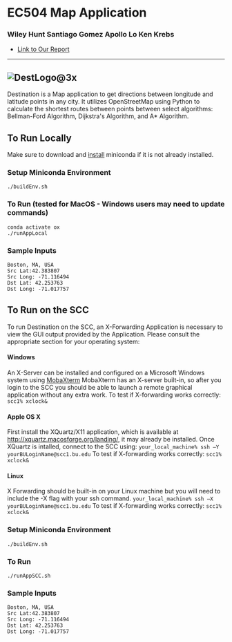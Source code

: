# EC504 Map Application
### Wiley Hunt    Santiago Gomez    Apollo Lo    Ken Krebs

* [Link to Our Report](https://docs.google.com/document/d/1nbyvtMloAYKxHEIoC8Xq5ailhlhB-m4Sr7QJrhC_lKc/edit)
---

![DestLogo@3x](https://user-images.githubusercontent.com/56164075/115408217-b0fa8b80-a1be-11eb-8fc3-93b12b9b3388.png)
---
Destination is a Map application to get directions between longitude and latitude points in any city. It utilizes OpenStreetMap using Python to calculate the shortest routes between points between select algorithms: Bellman-Ford Algorithm, Dijkstra's Algorithm, and A* Algorithm. 


## To Run Locally
Make sure to download and [install](https://docs.conda.io/en/latest/miniconda.html) miniconda if it is not already installed. 

### Setup Miniconda Environment
`./buildEnv.sh`

### To Run (tested for MacOS - Windows users may need to update commands)
```Linux
conda activate ox
./runAppLocal
```
### Sample Inputs
```
Boston, MA, USA
Src Lat:42.383807
Src Long: -71.116494 
Dst Lat: 42.253763
Dst Long: -71.017757
```


## To Run on the SCC
To run Destination on the SCC, an X-Forwarding Application is necessary to view the GUI output provided by the Application. Please consult the appropriate section for your operating system:

#### Windows
An X-Server can be installed and configured on a Microsoft Windows system using [MobaXterm](https://mobaxterm.mobatek.net/)
MobaXterm has an X-server built-in, so after you login to the SCC you should be able to launch a remote graphical application without any extra work.
To test if X-forwarding works correctly:
```scc1% xclock&```

#### Apple OS X
First install the XQuartz/X11 application, which is available at http://xquartz.macosforge.org/landing/, it may already be installed. 
Once XQuartz is intalled, connect to the SCC using:
```your_local_machine% ssh –Y yourBULoginName@scc1.bu.edu```
To test if X-forwarding works correctly:
```scc1% xclock&```
#### Linux

X Forwarding should be built-in on your Linux machine but you will need to include the -X flag with your ssh command.
```your_local_machine% ssh –X yourBULoginName@scc1.bu.edu```
To test if X-forwarding works correctly:
```scc1% xclock&```

### Setup Miniconda Environment
```Linux
./buildEnv.sh
```

### To Run
```Linux
./runAppSCC.sh
```

### Sample Inputs
```
Boston, MA, USA
Src Lat:42.383807
Src Long: -71.116494 
Dst Lat: 42.253763
Dst Long: -71.017757
```

